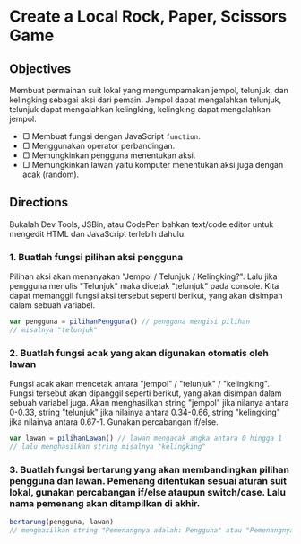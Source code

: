 # Create a Local Rock, Paper, Scissors Game

## Objectives

Membuat permainan suit lokal yang mengumpamakan jempol, telunjuk, dan kelingking sebagai aksi dari pemain. Jempol dapat mengalahkan telunjuk, telunjuk dapat mengalahkan kelingking, kelingking dapat mengalahkan jempol.

- ▢ Membuat fungsi dengan JavaScript `function`.
- ▢ Menggunakan operator perbandingan.
- ▢ Memungkinkan pengguna menentukan aksi.
- ▢ Memungkinkan lawan yaitu komputer menentukan aksi juga dengan acak (random).

## Directions

Bukalah Dev Tools, JSBin, atau CodePen bahkan text/code editor untuk mengedit HTML dan JavaScript terlebih dahulu.

### 1. Buatlah fungsi pilihan aksi pengguna

Pilihan aksi akan menanyakan "Jempol / Telunjuk / Kelingking?". Lalu jika pengguna menulis "Telunjuk" maka dicetak "telunjuk" pada console. Kita dapat memanggil fungsi aksi tersebut seperti berikut, yang akan disimpan dalam sebuah variabel.

```javascript
var pengguna = pilihanPengguna() // pengguna mengisi pilihan
// misalnya "telunjuk"
```

### 2. Buatlah fungsi acak yang akan digunakan otomatis oleh lawan

Fungsi acak akan mencetak antara "jempol" / "telunjuk" / "kelingking". Fungsi tersebut akan dipanggil seperti berikut, yang akan disimpan dalam sebuah variabel juga. Akan menghasilkan string "jempol" jika nilanya antara 0-0.33, string "telunjuk" jika nilainya antara 0.34-0.66, string "kelingking" jika nilainya antara 0.67-1. Gunakan percabangan if/else.

```javascript
var lawan = pilihanLawan() // lawan mengacak angka antara 0 hingga 1
// lalu menghasilkan string misalnya "kelingking"
```

### 3. Buatlah fungsi bertarung yang akan membandingkan pilihan pengguna dan lawan. Pemenang ditentukan sesuai aturan suit lokal, gunakan percabangan if/else ataupun switch/case. Lalu nama pemenang akan ditampilkan di akhir.

```javascript
bertarung(pengguna, lawan)
// menghasilkan string "Pemenangnya adalah: Pengguna" atau "Pemenangnya adalah: Komputer"
```
